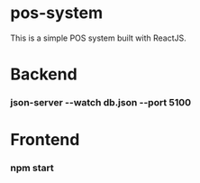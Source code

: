 # pos-system
This is a simple POS system built with ReactJS.

# Backend
### json-server --watch db.json --port 5100

# Frontend
### npm start
